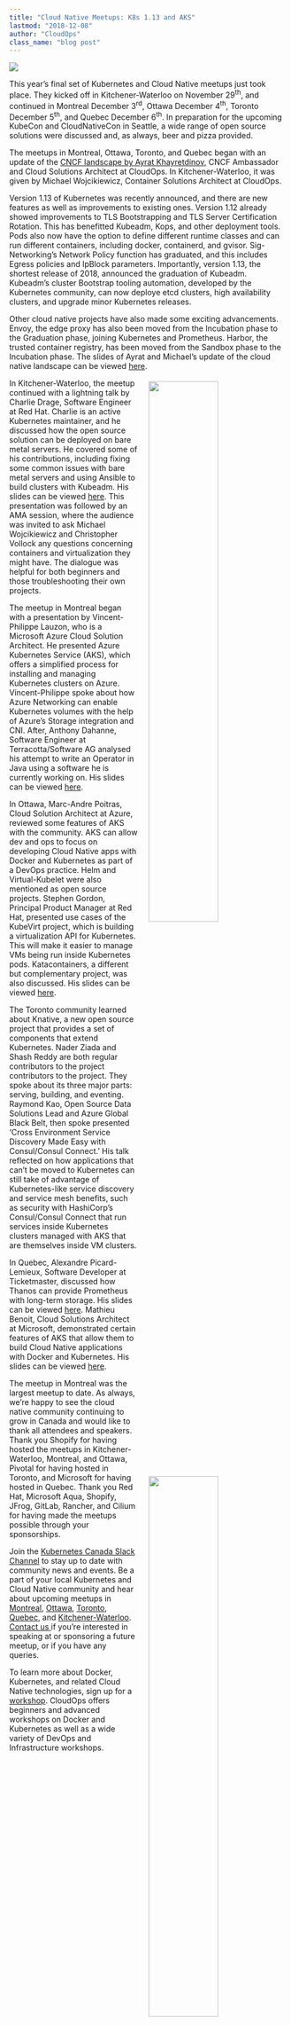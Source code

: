 ```yaml
---
title: "Cloud Native Meetups: K8s 1.13 and AKS"
lastmod: "2018-12-08"
author: "CloudOps"
class_name: "blog post"
---
```


<img src="/images/blog/post/AyratMeetup-1.jpg" class="main-blog-image">

<p>This year’s final set of Kubernetes and Cloud Native meetups just took place. They kicked off in Kitchener-Waterloo on November 29<sup>th</sup>, and continued in Montreal December 3<sup>rd</sup>, Ottawa December 4<sup>th</sup>, Toronto December 5<sup>th</sup>, and Quebec December 6<sup>th</sup>. In preparation for the upcoming KubeCon and CloudNativeCon in Seattle, a wide range of open source solutions were discussed and, as always, beer and pizza provided.</p>

<p>The meetups in Montreal, Ottawa, Toronto, and Quebec began with an update of the <a href="https://www.cloudops.com/2018/10/the-beginners-guide-to-the-cncf-landscape/">CNCF landscape by Ayrat Khayretdinov</a>, CNCF Ambassador and Cloud Solutions Architect at CloudOps. In Kitchener-Waterloo, it was given by Michael Wojcikiewicz, Container Solutions Architect at CloudOps.</p>

<p>Version 1.13 of Kubernetes was recently announced, and there are new features as well as improvements to existing ones. Version 1.12 already showed improvements to TLS Bootstrapping and TLS Server Certification Rotation. This has benefitted Kubeadm, Kops, and other deployment tools. Pods also now have the option to define different runtime classes and can run different containers, including docker, containerd, and gvisor. Sig-Networking’s Network Policy function has graduated, and this includes Egress policies and IpBlock parameters. Importantly, version 1.13, the shortest release of 2018, announced the graduation of Kubeadm. Kubeadm’s cluster Bootstrap tooling automation, developed by the Kubernetes community, can now deploye etcd clusters, high availability clusters, and upgrade minor Kubernetes releases.</p>

<p>Other cloud native projects have also made some exciting advancements. Envoy, the edge proxy has also been moved from the Incubation phase to the Graduation phase, joining Kubernetes and Prometheus. Harbor, the trusted container registry, has been moved from the Sandbox phase to the Incubation phase. The slides of Ayrat and Michael’s update of the cloud native landscape can be viewed <a href="https://www.slideshare.net/CloudOps2005/kubernetes-and-cloud-native-update-q4-2018">here</a>.</p>

<div class="wp-block-image"><img style="float: right; margin: 5px 0 20px 20px; width: 50%;" src="/images/blog/post/Kitchener-WaterlooMeetup.png" alt=""></div>

<p>In Kitchener-Waterloo, the meetup continued with a lightning talk by Charlie Drage, Software Engineer at Red Hat. Charlie is an active Kubernetes maintainer, and he discussed how the open source solution can be deployed on bare metal servers. He covered some of his contributions, including fixing some common issues with bare metal servers and using Ansible to build clusters with Kubeadm. His slides can be viewed&nbsp;<a href="https://www.slideshare.net/CloudOps2005/kubernetes-on-bare-metal-at-the-kitchenerwaterloo-kubernetes-and-cloud-native-meetup">here</a>. This presentation was followed by an AMA session, where the audience was invited to ask Michael Wojcikiewicz and Christopher Vollock any questions concerning containers and virtualization they might have. The dialogue was helpful for both beginners and those troubleshooting their own projects. &nbsp;</p>

<p>The meetup in Montreal began with a presentation by Vincent-Philippe Lauzon, who is a Microsoft Azure Cloud Solution Architect. He presented Azure Kubernetes Service (AKS), which offers a simplified process for installing and managing Kubernetes clusters on Azure. Vincent-Philippe spoke about how Azure Networking can enable Kubernetes volumes with the help of Azure’s Storage integration and CNI. After, Anthony Dahanne, Software Engineer at Terracotta/Software AG analysed his attempt to write an Operator in Java using a software he is currently working on. His slides can be viewed <a href="https://fr.slideshare.net/anthonydahanne/kubernetes-java-operator">here</a>.</p>

<p>In Ottawa, Marc-Andre Poitras, Cloud Solution Architect at Azure, reviewed some features of AKS with the community. AKS can allow dev and ops to focus on developing Cloud Native apps with Docker and Kubernetes as part of a DevOps practice. Helm and Virtual-Kubelet were also mentioned as open source projects. Stephen Gordon, Principal Product Manager at Red Hat, presented use cases of the KubeVirt project, which is building a virtualization API for Kubernetes. This will make it easier to manage VMs being run inside Kubernetes pods. Katacontainers, a different but complementary project, was also discussed. His slides can be viewed <a href="https://www.slideshare.net/sgordon2/introducing-kubevirt">here</a>.</p>

<div class="wp-block-image"><img style="float: right; margin: 5px 0 20px 20px; width: 50%;" src="/images/blog/post/TorontoMeetup.png" alt=""></div>

<p>The Toronto community learned about Knative, a new open source project that provides a set of components that extend Kubernetes. Nader Ziada and Shash Reddy are both regular contributors to the project contributors to the project. They spoke about its three major parts: serving, building, and eventing. Raymond Kao, Open Source Data Solutions Lead and Azure Global Black Belt, then spoke presented ‘Cross Environment Service Discovery Made Easy with Consul/Consul Connect.’ His talk reflected on how applications that can’t be moved to Kubernetes can still take of advantage of Kubernetes-like service discovery and service mesh benefits, such as security with HashiCorp’s Consul/Consul Connect that run services inside Kubernetes clusters managed with AKS that are themselves inside VM clusters.</p>

<p>In Quebec, Alexandre Picard-Lemieux, Software Developer at Ticketmaster, discussed how Thanos can provide Prometheus with long-term storage. His slides can be viewed <a href="https://www.slideshare.net/CloudOps2005/prometheus-and-thanos">here</a>. Mathieu Benoit, Cloud Solutions Architect at Microsoft, demonstrated certain features of AKS that allow them to build Cloud Native applications with Docker and Kubernetes. His slides can be viewed <a href="https://mabenoit.blob.core.windows.net/public/AKS%20%2B%20VirtualKubelet%20-%20Mathieu%20Benoit.pdf">here</a>.</p>

<div class="wp-block-image"><img style="float: right; margin: 5px 0 20px 20px; width: 50%;" src="/images/blog/post/MontrealAKSMeetup.png" alt=""></div>

<p>The meetup in Montreal was the largest meetup to date. As always, we’re happy to see the cloud native community continuing to grow in Canada and would like to thank all attendees and speakers. Thank you Shopify for having hosted the meetups in Kitchener-Waterloo, Montreal, and Ottawa, Pivotal for having hosted in Toronto, and Microsoft for having hosted in Quebec. Thank you Red Hat, Microsoft Aqua, Shopify, JFrog, GitLab, Rancher, and Cilium for having made the meetups possible through your sponsorships.</p>

<div class="wp-block-image"><img style="float: right; margin: 5px 0 20px 20px; width: 50%;" src="/images/blog/post/MeetupSponsors.png" alt=""></div>

<p>Join the <a href="http://k8scanadaslack.herokuapp.com/">Kubernetes Canada Slack Channel</a> to stay up to date with community news and events. Be a part of your local Kubernetes and Cloud Native community and hear about upcoming meetups in <a href="https://www.meetup.com/Kubernetes-Montreal">Montreal</a>, <a href="https://www.meetup.com/Kubernetes-Ottawa">Ottawa</a>, <a href="https://www.meetup.com/Kubernetes-Toronto">Toronto</a>, <a href="https://www.meetup.com/Kubernetes-Quebec">Quebec</a>, and <a href="https://www.meetup.com/Kubernetes-Kitchener-Waterloo">Kitchener-Waterloo</a>. <a href="mailto: ctrang@cloudops.com">Contact us </a>if you’re interested in speaking at or sponsoring a future meetup, or if you have any queries.</p>

<p>To learn more about Docker, Kubernetes, and related Cloud Native technologies, sign up for a <a href="https://www.cloudops.com/workshop-calendar/">workshop</a>. CloudOps offers beginners and advanced workshops on Docker and Kubernetes as well as a wide variety of DevOps and Infrastructure workshops.</p>